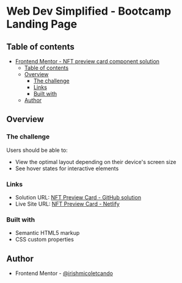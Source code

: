 # Web Dev Simplified - Bootcamp Landing Page

## Table of contents

- [Frontend Mentor - NFT preview card component solution](#frontend-mentor---nft-preview-card-component-solution)
  - [Table of contents](#table-of-contents)
  - [Overview](#overview)
    - [The challenge](#the-challenge)
    - [Links](#links)
    - [Built with](#built-with)
  - [Author](#author)


## Overview

### The challenge

Users should be able to:

- View the optimal layout depending on their device's screen size
- See hover states for interactive elements

### Links

- Solution URL: [NFT Preview Card - GitHub solution](https://github.com/irishmicoletcando/NFT-preview-card)
- Live Site URL: [NFT Preview Card - Netlify](https://jovial-minsky-592cd1.netlify.app/)

### Built with

- Semantic HTML5 markup
- CSS custom properties

## Author

- Frontend Mentor - [@irishmicoletcando](https://www.frontendmentor.io/profile/irishmicoletcando)
